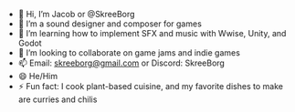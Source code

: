 - 👋 Hi, I’m Jacob or @SkreeBorg
- 👀 I’m a sound designer and composer for games
- 🌱 I’m learning how to implement SFX and music with Wwise, Unity, and Godot
- 💞️ I’m looking to collaborate on game jams and indie games
- 📫 Email: skreeborg@gmail.com or Discord: SkreeBorg
- 😄 He/Him
- ⚡ Fun fact: I cook plant-based cuisine, and my favorite dishes to make are curries and chilis

<!---
SkreeBorg/SkreeBorg is a ✨ special ✨ repository because its `README.md` (this file) appears on your GitHub profile.
You can click the Preview link to take a look at your changes.
--->
